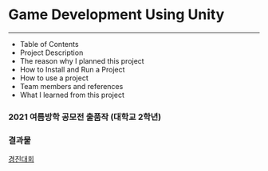 # Game Development Using Unity
---

+ Table of Contents
 + Project Description
  + The reason why I planned this project
 + How to Install and Run a Project
 + How to use a project
 + Team members and references
 + What I learned from this project
 
 
### 2021 여름방학 공모전 출품작 (대학교 2학년)
### 결과물
[경진대회](https://blog.naver.com/oouk1/222670106251)
